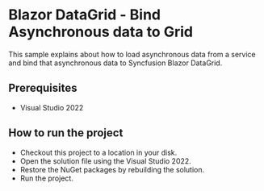# Blazor DataGrid - Bind Asynchronous data to Grid

This sample explains about how to load asynchronous data from a service and bind that asynchronous data to Syncfusion Blazor DataGrid.

## Prerequisites

* Visual Studio 2022

## How to run the project

* Checkout this project to a location in your disk.
* Open the solution file using the Visual Studio 2022.
* Restore the NuGet packages by rebuilding the solution.
* Run the project.